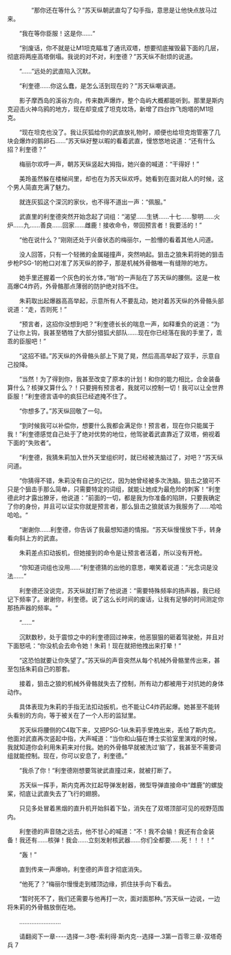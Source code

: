 <div class="read-content j_readContent" id="">
                <p>　　　　“那你还在等什么？”苏天纵朝武直勾了勾手指，意思是让他快点放马过来。<p>　　“我在等你臣服！这是你……“<p>　　“别废话，你不就是让M1坦克瞄准了通讯双塔，想要彻底摧毁最下面的几层，彻底将两座高塔倒塌。我说的对不对，利奎德？”苏天纵不耐烦的说道。<p>　　“……”远处的武直陷入沉默。<p>　　“利奎德……你这么蠢，是怎么活到现在的？”苏天纵嘲讽道。<p>　　影子摩西岛的溪谷方向，传来数声爆炸，整个岛屿大概都能听到。那里是斯内克迎击火神乌鸦的地方，现在却变成了坦克坟场，新增了四台炸飞炮塔的M1坦克。<p>　　“现在坦克也没了。我让灰狐给你的武直放礼物时，顺便也给坦克炮管塞了几块会爆炸的鹅卵石……”苏天纵好整以暇的看着武直，慢悠悠地说道：“还有什么招？利奎德？”<p>　　梅丽尔欢呼一声，朝苏天纵竖起大拇指，她兴奋的喊道：“干得好！”<p>　　美玲虽然躲在楼梯间里，却也在为苏天纵欢呼。她看到在面对敌人的时候，这个男人简直充满了魅力。<p>　　就连灰狐这个深沉的家伙，也不得不道出一声：“佩服。”<p>　　武直里的利奎德突然开始念起了词组：“渴望……生锈……十七……黎明……火炉……九……善良……回家……雌鹿！接收命令，带回预言者！我要活的！”<p>　　“他在说什么？”刚刚还处于兴奋状态的梅丽尔，一脸懵的看着其他人问道。<p>　　没人回答，只有一个轻微的金属碰撞声，突然响起。狙击之狼朱莉将她的狙击步枪PSG-1的枪口对准了苏天纵的脖子，那是机械外骨骼唯一有缝隙的地方。<p>　　她手里还握着一个灰色的长方体，”啪”的一声贴在了苏天纵的腰侧。这是一枚高爆C4炸药，外骨骼那点薄弱的防护绝对挡不住。<p>　　朱莉取出起爆器高高举起，示意所有人不要乱动，她对着苏天纵的外骨骼头部说道：“走，否则死！”<p>　　“预言者，这招你没想到吧？”利奎德长长的喘息一声，如释重负的说道：“为了让你上钩，我甚至牺牲了大部分猎狐犬部队……现在你已经落在我的手里了，乖乖的臣服吧！”<p>　　“这招不错。”苏天纵的外骨骼头部上下晃了晃，然后高高举起了双手，示意自己投降。<p>　　“当然！为了得到你，我甚至改变了原本的计划！和你的能力相比，合金装备算什么？核弹又算什么？！只要拥有预言者，我就可以控制一切！我可以让全世界臣服！”利奎德言语中的疯狂已经遮掩不住了。<p>　　“你想多了。”苏天纵回敬了一句。<p>　　“到时候我可以补偿你，想要什么我都会满足你！预言者，现在你只能属于我！”利奎德感觉自己处于了绝对优势的地位，他驾驶着武直靠近了双塔，俯视着下面的“失败者“。<p>　　“利奎德，我猜朱莉加入世外天堂组织时，就已经被洗脑过了，对吧？“苏天纵问道。<p>　　“你猜得不错，朱莉没有自己的记忆，因为她曾经被多次洗脑。狙击之狼可不只是个狙击手那么简单，只需要特定的词组，就能让她成为最危险的刺客！“利奎德此时才露出獠牙，他说道：”前面的一切，都是我为你准备的陷阱，只要我确定了你的身份，并且可以证实你就是预言者，那么狙击之狼就该为我服务了……哈哈哈哈。“<p>　　“谢谢你……利奎德，你告诉了我最想知道的情报。“苏天纵慢慢放下手，转身看向斜上方的武直。<p>　　朱莉差点扣动扳机，但她接到的命令是让预言者活着，所以没有开枪。<p>　　“你知道词组也没用……“利奎德猜的出他的意思，嘲笑着说道：”光念词是没法……“<p>　　利奎德还没说完，苏天纵就打断了他说道：“需要特殊频率的扬声器，我已经记下频率了。谢谢你，利奎德。说了这么长时间的废话，让我有足够的时间测定你那扬声器的频率。“<p>　　“……“<p>　　沉默数秒，处于震惊之中的利奎德回过神来，他恶狠狠的砸着驾驶舱，并且对下面怒吼：“你没机会去命令她！朱莉！现在就把他拽出来打晕！“<p>　　“这恐怕就要让你失望了。”苏天纵的声音突然从每个机械外骨骼里传出来，甚至包括朱莉自己的那套。<p>　　接着，狙击之狼的机械外骨骼就失去了控制，所有动力都被用于对抗她的身体动作。<p>　　具体表现为朱莉的手指无法扣动扳机，也不能让C4炸药起爆。她甚至不能转头看别的方向，等于被关在了一个人形的监狱里。<p>　　苏天纵将腰侧的C4取下来，又把PSG-1从朱莉手里拽出来，丢给了斯内克。他面对武直再次竖起中指，大声喊道：“当你和山猫在博士实验室里演戏的时候，我就知道你会利用朱莉来对付我。她的外骨骼早就被洗过‘脑’了，我甚至不需要词组就能控制。现在，你可以安息了，利奎德。”<p>　　“我杀了你！“利奎德刚想要驾驶武直撞过来，就被打断了。<p>　　苏天纵一挥手，斯内克再次扛起导弹发射器，微型导弹直接命中“雌鹿”的螺旋桨，彻底让武直失去了飞行的翅膀。<p>　　只见多处冒着黑烟的直升机开始斜着下坠，消失在了双塔顶部可见的视野范围内。<p>　　利奎德的声音随之远去，他不甘心的喊道：“不！我不会输！我还有合金装备！我还有……核弹！我会……立刻发射核武器……你们全都要……死！！！！“<p>　　“轰！”<p>　　直到传来一声爆响，利奎德的声音才彻底消失。<p>　　“他死了？”梅丽尔慢慢走到楼顶边缘，抓住扶手向下看去。<p>　　“暂时死不了，我们还需要与他再打一次，面对面那种。”苏天纵一边说，一边将朱莉的外骨骼放倒在地。<p>　　……………………<p>　　请翻阅下一章----选择一.3卷-索利得·斯内克--选择一.3第一百零三章-双塔奇兵 7<p> 
            </div>
